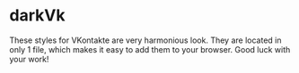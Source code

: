 # darkVk
These styles for VKontakte are very harmonious look. They are located in only 1 file, which makes it easy to add them to your browser. Good luck with your work!
